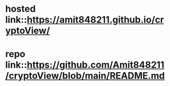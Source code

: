 # hosted link::https://amit848211.github.io/cryptoView/
# repo link::https://github.com/Amit848211/cryptoView/blob/main/README.md
